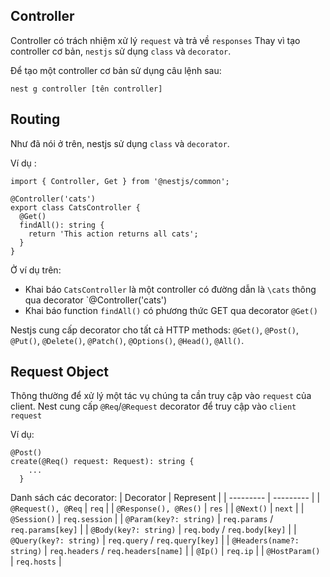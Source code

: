 ## Controller

Controller có trách nhiệm xử lý `request` và trả về `responses`
Thay vì tạo controller cơ bản, `nestjs` sử dụng `class` và `decorator`.

Để tạo một controller cơ bản sử dụng câu lệnh sau:

```
nest g controller [tên controller]
```

## Routing

Như đã nói ở trên, nestjs sử dụng `class` và `decorator`.

Ví dụ :

```
import { Controller, Get } from '@nestjs/common';

@Controller('cats')
export class CatsController {
  @Get()
  findAll(): string {
    return 'This action returns all cats';
  }
}
```

Ở ví dụ trên:

- Khai báo `CatsController` là một controller có đường dẫn là `\cats` thông qua decorator `@Controller('cats')
- Khai báo function `findAll()` có phương thức GET qua decorator `@Get()`

Nestjs cung cấp decorator cho tất cả HTTP methods: `@Get()`, `@Post()`, `@Put()`, `@Delete()`, `@Patch()`, `@Options()`, `@Head()`, `@All()`.

## Request Object

Thông thường để xử lý một tác vụ chúng ta cần truy cập vào `request` của client. Nest cung cấp `@Req`/`@Request` decorator để truy cập vào `client request`

Ví dụ:

```
@Post()
create(@Req() request: Request): string {
    ...
  }
```

Danh sách các decorator:
| Decorator | Represent |
| --------- | --------- |
| `@Request(), @Req` | `req` |
| `@Response(), @Res()` | `res` |
| `@Next()` | `next` |
| `@Session()` | `req.session` |
| `@Param(key?: string)` | `req.params` / `req.params[key]` |
| `@Body(key?: string)` | `req.body` / `req.body[key]` |
| `@Query(key?: string)` | `req.query` / `req.query[key]` |
| `@Headers(name?: string)` | `req.headers` / `req.headers[name]` |
| `@Ip()` | `req.ip` |
| `@HostParam()` | `req.hosts` |
